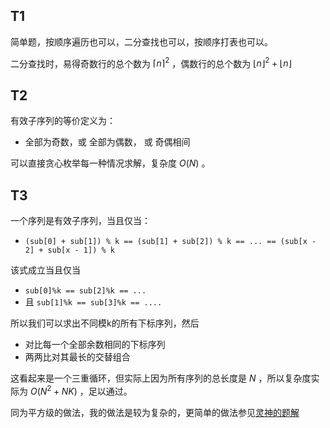 ## T1

简单题，按顺序遍历也可以，二分查找也可以，按顺序打表也可以。

二分查找时，易得奇数行的总个数为 ${\lceil n\rceil}^2$ ，偶数行的总个数为 ${\lfloor n\rfloor}^2 + {\lfloor n\rfloor}$ 

## T2

有效子序列的等价定义为：

* 全部为奇数，或 全部为偶数， 或 奇偶相间

可以直接贪心枚举每一种情况求解，复杂度 $O(N)$ 。

## T3

一个序列是有效子序列，当且仅当：

* `(sub[0] + sub[1]) % k == (sub[1] + sub[2]) % k == ... == (sub[x - 2] + sub[x - 1]) % k`

该式成立当且仅当

* `sub[0]%k == sub[2]%k == ...`
* 且 `sub[1]%k == sub[3]%k == ....`

所以我们可以求出不同模k的所有下标序列，然后

* 对比每一个全部余数相同的下标序列
* 两两比对其最长的交替组合

这看起来是一个三重循环，但实际上因为所有序列的总长度是 $N$ ，所以复杂度实际为 $O(N^2+NK)$ ，足以通过。

同为平方级的做法，我的做法是较为复杂的，更简单的做法参见[灵神的题解](https://leetcode.cn/problems/find-the-maximum-length-of-valid-subsequence-ii/solutions/2826591/deng-jie-zhuan-huan-dong-tai-gui-hua-pyt-z2fs/)


